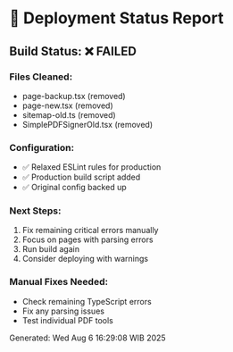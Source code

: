 # 🚀 Deployment Status Report

## Build Status: ❌ FAILED

### Files Cleaned:
- page-backup.tsx (removed)
- page-new.tsx (removed) 
- sitemap-old.ts (removed)
- SimplePDFSignerOld.tsx (removed)

### Configuration:
- ✅ Relaxed ESLint rules for production
- ✅ Production build script added
- ✅ Original config backed up

### Next Steps:
1. Fix remaining critical errors manually
2. Focus on pages with parsing errors
3. Run build again
4. Consider deploying with warnings

### Manual Fixes Needed:
- Check remaining TypeScript errors
- Fix any parsing issues
- Test individual PDF tools

Generated: Wed Aug  6 16:29:08 WIB 2025
